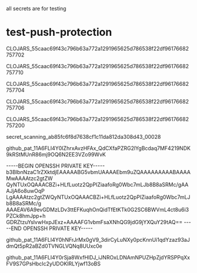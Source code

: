 all secrets are for testing

# test-push-protection

CLOJARS_55caac69f43c796b63a772a1291965625d786538f22df96176682757702

CLOJARS_55caac69f43c796b63a772a1291965625d786538f22df96176682757710

CLOJARS_55caac69f43c796b63a772a1291965625d786538f22df96176682757704

CLOJARS_55caac69f43c796b63a772a1291965625d786538f22df96176682757706

CLOJARS_55caac69f43c796b63a772a1291965625d786538f22df96176682757200

secret_scanning_ab85fc6f8d7638cf1c11da812da308d43_00028

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

-----BEGIN OPENSSH PRIVATE KEY-----
b3BlbnNzaC1rZXktdjEAAAAABG5vbmUAAAAEbm9uZQAAAAAAAAABAAAAMwAAAAtzc2gtZW
QyNTUxOQAAACBZi+HLfLuotz2QpPIZiaafoRg0Wbc7mLJb8B8aSRMc/gAAAJjA6o8uwOqP
LgAAAAtzc2gtZWQyNTUxOQAAACBZi+HLfLuotz2QpPIZiaafoRg0Wbc7mLJb8B8aSRMc/g
AAAEAV6A9evGDMzLDv3ttEFKuqhOnQidTfEtKTk0G2SC6BWVmL4ct8u6i3PZCk8hmJpp+h
GDRZtzuYslvwHxpJExz+AAAAFG1vbmFsaXNhQG9jdG9jYXQuY29tAQ==
-----END OPENSSH PRIVATE KEY-----

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

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
